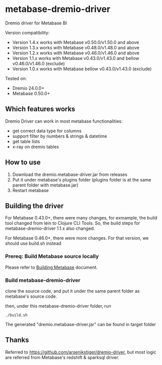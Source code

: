 ﻿# metabase-dremio-driver

Dremio driver for Metabase BI

Version compatibility:

-   Version 1.4.x works with Metabase v0.50.0/v1.50.0 and above
-   Version 1.3.x works with Metabase v0.48.0/v1.48.0 and above
-   Version 1.2.x works with Metabase v0.46.0/v1.46.0 and above
-   Version 1.1.x works with Metabase v0.43.0/v1.43.0 and bellow v0.46.0/v1.46.0 (exclude)
-   Version 1.0.x works with Metabase bellow v0.43.0/v1.43.0 (exclude)


Tested on:

-   Dremio 24.0.0+
-   Metabase 0.50.0+


## Which features works

Dremio Driver can work in most metabase functionalities:

-   get correct data type for columns
-   support filter by numbers & strings & datetime
-   get table lists
-   x-ray on dremio tables


## How to use

1.  Download the dremio.metabase-driver.jar from releases
2.  Put it under metabase's plugins folder (plugins folder is at the same parent folder with metabase.jar)
3.  Restart metabase


## Building the driver

For Metabase 0.43.0+, there were many changes, for exmample, the build tool changed from lein to Clojure CLI Tools. So, the build steps for metabase-dremio-driver 1.1.x also changed.

For Metabase 0.46.0+, there were more changes. For that version, we should use build.sh instead

### Prereq: Build Metabase source locally

Please refer to [Building Metabase](https://www.metabase.com/docs/latest/developers-guide/build.html) document.

### Build metabase-dremio-driver

clone the source code, and put it under the same parent folder as metabase's source code.

then, under this metabase-dremio-driver folder, run

```shell
./build.sh
```

The generated "dremio.metabase-driver.jar" can be found in target folder


## Thanks

Referred to <https://github.com/arsenikstiger/dremio-driver>, but most logic are referred from Metabase's redshift & sparksql driver.